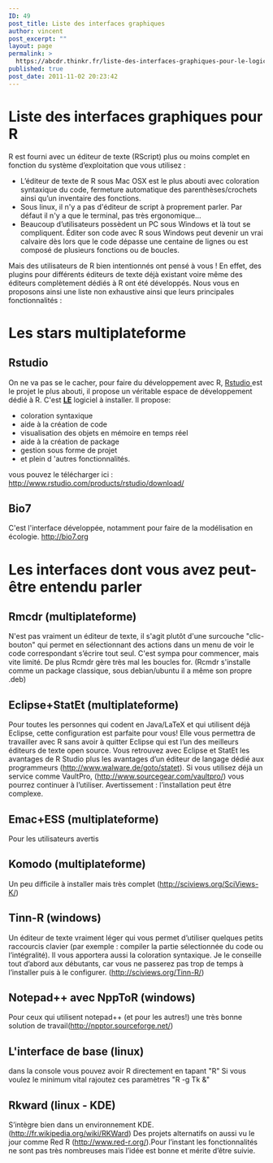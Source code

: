 ```yaml
---
ID: 49
post_title: Liste des interfaces graphiques
author: vincent
post_excerpt: ""
layout: page
permalink: >
  https://abcdr.thinkr.fr/liste-des-interfaces-graphiques-pour-le-logiciel-r/
published: true
post_date: 2011-11-02 20:23:42
---
```

<h1>Liste des interfaces graphiques pour R</h1>
R est fourni avec un éditeur de texte (RScript) plus ou moins complet en fonction du système d’exploitation que vous utilisez :
<ul>
 	<li>L’éditeur de texte de R sous Mac OSX est le plus abouti avec coloration syntaxique du code, fermeture automatique des parenthèses/crochets ainsi qu’un inventaire des fonctions.</li>
 	<li>Sous linux, il n'y a pas d'éditeur de script à proprement parler. Par défaut il n'y a que le terminal, pas très ergonomique...</li>
 	<li>Beaucoup d’utilisateurs possèdent un PC sous Windows et là tout se compliquent. Éditer son code avec R sous Windows peut devenir un vrai calvaire dès lors que le code dépasse une centaine de lignes ou est composé de plusieurs fonctions ou de boucles.</li>
</ul>
Mais des utilisateurs de R bien intentionnés ont pensé à vous ! En effet, des plugins pour différents éditeurs de texte déjà existant voire même des éditeurs complètement dédiés à R ont été développés. Nous vous en proposons ainsi une liste non exhaustive ainsi que leurs principales fonctionnalités :
<h1>Les stars multiplateforme</h1>
<h2>Rstudio</h2>
On ne va pas se le cacher, pour faire du développement avec R, <a href="http://www.rstudio.com/products/rstudio/download/" target="_blank" rel="noopener">Rstudio </a>est le projet le plus abouti, il propose un véritable espace de développement dédié à R. C'est <strong><span style="text-decoration: underline;">LE</span></strong> logiciel à installer.
Il propose:
<ul>
 	<li>coloration syntaxique</li>
 	<li>aide à la création de code</li>
 	<li>visualisation des objets en mémoire en temps réel</li>
 	<li>aide à la création de package</li>
 	<li>gestion sous forme de projet</li>
 	<li>et plein d 'autres fonctionnalités.</li>
</ul>
vous pouvez le télécharger ici : <a href="http://www.rstudio.com/products/rstudio/download/" target="_blank" rel="noopener">http://www.rstudio.com/products/rstudio/download/</a>
<h2>Bio7</h2>
C'est l'interface développée, notamment pour faire de la modélisation en écologie.
<a href="http://bio7.org">http://bio7.org</a>
<h1>Les interfaces dont vous avez peut-être entendu parler</h1>
<h2>Rmcdr (multiplateforme)</h2>
N'est pas vraiment un éditeur de texte, il s'agit plutôt d'une surcouche "clic-bouton" qui permet en sélectionnant des actions dans un menu de voir le code correspondant s’écrire tout seul. C'est sympa pour commencer, mais vite limité. De plus Rcmdr gère très mal les boucles for. (Rcmdr s'installe comme un package classique, sous debian/ubuntu il a même son propre .deb)
<h2>Eclipse+StatEt (multiplateforme)</h2>
Pour toutes les personnes qui codent en Java/LaTeX et qui utilisent déjà Eclipse, cette configuration est parfaite pour vous! Elle vous permettra de travailler avec R sans avoir à quitter Eclipse qui est l’un des meilleurs éditeurs de texte open source. Vous retrouvez avec Eclipse et StatEt les avantages de R Studio plus les avantages d’un éditeur de langage dédié aux programmeurs (<a href="http://www.walware.de/goto/statet">http://www.walware.de/goto/statet</a>). Si vous utilisez déjà un service comme VaultPro, (<a href="http://www.sourcegear.com/vaultpro/" target="_blank" rel="noopener">http://www.sourcegear.com/vaultpro/</a>) vous pourrez continuer à l’utiliser. Avertissement : l’installation peut être complexe.
<h2>Emac+ESS (multiplateforme)</h2>
Pour les utilisateurs avertis
<h2>Komodo (multiplateforme)</h2>
Un peu difficile à installer mais très complet (<a href="http://sciviews.org/SciViews-K/">http://sciviews.org/SciViews-K/</a>)
<h2>Tinn-R (windows)</h2>
Un éditeur de texte vraiment léger qui vous permet d’utiliser quelques petits raccourcis clavier (par exemple : compiler la partie sélectionnée du code ou l’intégralité). Il vous apportera aussi la coloration syntaxique. Je le conseille tout d’abord aux débutants, car vous ne passerez pas trop de temps à l’installer puis à le configurer. (<a href="http://sciviews.org/Tinn-R/" target="_blank" rel="noopener">http://sciviews.org/Tinn-R/</a>)
<h2>Notepad++ avec NppToR (windows)</h2>
Pour ceux qui utilisent notepad++ (et pour les autres!) une très bonne solution de travail(<a href="http://npptor.sourceforge.net/" target="_blank" rel="noopener">http://npptor.sourceforge.net/</a>)
<h2>L'interface de base (linux)</h2>
dans la console vous pouvez avoir R directement en tapant "R"
Si vous voulez le minimum vital rajoutez ces paramètres "R -g Tk &amp;"
<h2>Rkward (linux - KDE)</h2>
S’intègre bien dans un environnement KDE. (<a href="http://fr.wikipedia.org/wiki/RKWard">http://fr.wikipedia.org/wiki/RKWard</a>)
Des projets alternatifs on aussi vu le jour comme Red R (<a href="http://www.red-r.org/" target="_blank" rel="noopener">http://www.red-r.org/</a>).Pour l’instant les fonctionnalités ne sont pas très nombreuses mais l’idée est bonne et mérite d’être suivie.